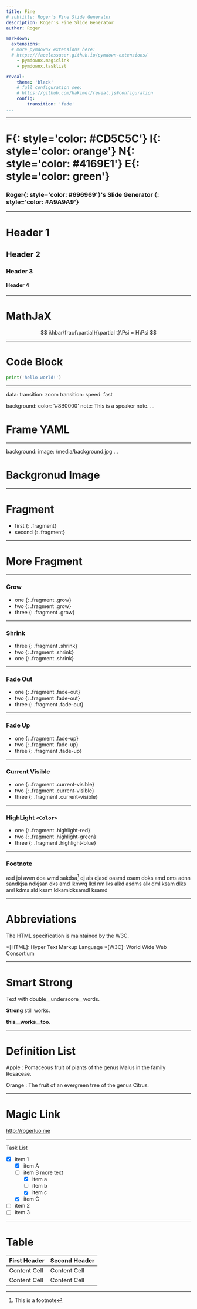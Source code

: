 ```yaml
---
title: Fine
# subtitle: Roger's Fine Slide Generator
description: Roger's Fine Slide Generator
author: Roger

markdown:
  extensions:
  # more pymdownx extensions here:
  # https://facelessuser.github.io/pymdown-extensions/
    - pymdownx.magiclink
    - pymdownx.tasklist

reveal:
    theme: 'black'
    # full configuration see:
    # https://github.com/hakimel/reveal.js#configuration
    config:
        transition: 'fade'
...
```


---

# **F**{: style='color: #CD5C5C'} **I**{: style='color: orange'} **N**{: style='color: #4169E1'} **E**{: style='color: green'}

### **Roger**{: style='color: #696969'}'s Slide Generator {: style='color: #A9A9A9'}

---

# Header 1
## Header 2
### Header 3
#### Header 4

---

# MathJaX

$$
i\hbar\frac{\partial}{\partial t}\Psi = H\Psi
$$

---

# Code Block

```python
print('hello world!')
```

---
data:
    transition: zoom
transition:
    speed: fast

background:
    color: '#8B0000'
note: This is a speaker note.
...

# Frame YAML

---
background:
    image: /media/background.jpg
...

# Backgronud Image

---

# Fragment

- first
{: .fragment}
- second
{: .fragment}

---

# More Fragment

---

### Grow

- one
{: .fragment .grow}
- two
{: .fragment .grow}
- three
{: .fragment .grow}

---

### Shrink

- three
{: .fragment .shrink}
- two
{: .fragment .shrink}
- one
{: .fragment .shrink}

---

### Fade Out

- one
{: .fragment .fade-out}
- two
{: .fragment .fade-out}
- three
{: .fragment .fade-out}

---

### Fade Up

- one
{: .fragment .fade-up}
- two
{: .fragment .fade-up}
- three
{: .fragment .fade-up}

---

### Current Visible

- one
{: .fragment .current-visible}
- two
{: .fragment .current-visible}
- three
{: .fragment .current-visible}

---

### HighLight `<Color>`

- one
{: .fragment .highlight-red}
- two
{: .fragment .highlight-green}
- three
{: .fragment .highlight-blue}


---

### Footnote

asd joi awm doa wmd sakdsa[^1]
dj ais djasd oasmd osam doks
amd oms adnn sandkjsa ndkjsan dks amd lkmwq
lkd nm lks alkd asdms alk dml ksam dlks aml
kdms ald ksam ldkamldksamdl ksamd

[^1]: This is a footnote

---

# Abbreviations

The HTML specification
is maintained by the W3C.

*[HTML]: Hyper Text Markup Language
*[W3C]:  World Wide Web Consortium

---

# Smart Strong

Text with double__underscore__words.

__Strong__ still works.

__this__works__too__.

---

# Definition List

Apple
:   Pomaceous fruit of plants of the genus Malus in
    the family Rosaceae.

Orange
:   The fruit of an evergreen tree of the genus Citrus.

---

# Magic Link

http://rogerluo.me

---

Task List

- [X] item 1
    * [X] item A
    * [ ] item B
        more text
        + [x] item a
        + [ ] item b
        + [x] item c
    * [X] item C
- [ ] item 2
- [ ] item 3

---

# Table

First Header  | Second Header
------------- | -------------
Content Cell  | Content Cell
Content Cell  | Content Cell
